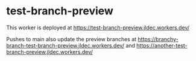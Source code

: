 # test-branch-preview

This worker is deployed at https://test-branch-preview.jldec.workers.dev/

Pushes to main also update the preview branches at https://branchy-branch-test-branch-preview.jldec.workers.dev/ and https://another-test-branch-preview.jldec.workers.dev/
